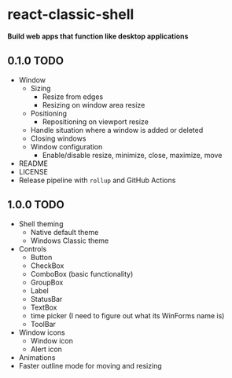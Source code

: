 # react-classic-shell

**Build web apps that function like desktop applications**

## 0.1.0 TODO

* Window
  * Sizing
    * Resize from edges
    * Resizing on window area resize
  * Positioning
    * Repositioning on viewport resize
  * Handle situation where a window is added or deleted
  * Closing windows
  * Window configuration
    * Enable/disable resize, minimize, close, maximize, move
* README
* LICENSE
* Release pipeline with `rollup` and GitHub Actions

## 1.0.0 TODO

* Shell theming
  * Native default theme
  * Windows Classic theme
* Controls
  * Button
  * CheckBox
  * ComboBox (basic functionality)
  * GroupBox
  * Label
  * StatusBar
  * TextBox
  * time picker (I need to figure out what its WinForms name is)
  * ToolBar
* Window icons
  * Window icon
  * Alert icon
* Animations
* Faster outline mode for moving and resizing
